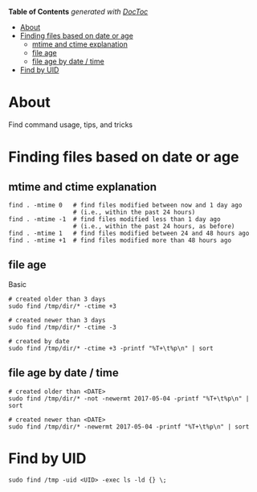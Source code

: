 <!-- START doctoc generated TOC please keep comment here to allow auto update -->
<!-- DON'T EDIT THIS SECTION, INSTEAD RE-RUN doctoc TO UPDATE -->
**Table of Contents**  *generated with [DocToc](https://github.com/thlorenz/doctoc)*

- [About](#about)
- [Finding files based on date or age](#finding-files-based-on-date-or-age)
  - [mtime and ctime explanation](#mtime-and-ctime-explanation)
  - [file age](#file-age)
  - [file age by date / time](#file-age-by-date--time)
- [Find by UID](#find-by-uid)

<!-- END doctoc generated TOC please keep comment here to allow auto update -->

# About

Find command usage, tips, and tricks

# Finding files based on date or age

## mtime and ctime explanation
```
find . -mtime 0   # find files modified between now and 1 day ago
                  # (i.e., within the past 24 hours)
find . -mtime -1  # find files modified less than 1 day ago
                  # (i.e., within the past 24 hours, as before)
find . -mtime 1   # find files modified between 24 and 48 hours ago
find . -mtime +1  # find files modified more than 48 hours ago
```

## file age

Basic
```
# created older than 3 days
sudo find /tmp/dir/* -ctime +3

# created newer than 3 days
sudo find /tmp/dir/* -ctime -3

# created by date
sudo find /tmp/dir/* -ctime +3 -printf "%T+\t%p\n" | sort
```

## file age by date / time
```
# created older than <DATE>
sudo find /tmp/dir/* -not -newermt 2017-05-04 -printf "%T+\t%p\n" | sort

# created newer than <DATE>
sudo find /tmp/dir/* -newermt 2017-05-04 -printf "%T+\t%p\n" | sort
```

# Find by UID

```
sudo find /tmp -uid <UID> -exec ls -ld {} \;
```
